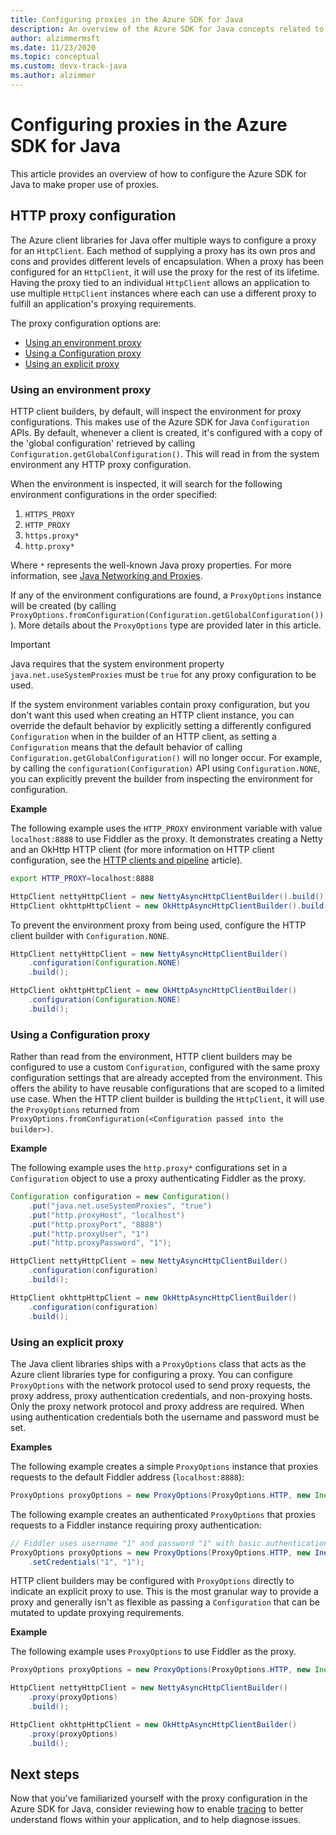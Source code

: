 ```yaml
---
title: Configuring proxies in the Azure SDK for Java
description: An overview of the Azure SDK for Java concepts related to proxying
author: alzimmermsft
ms.date: 11/23/2020
ms.topic: conceptual
ms.custom: devx-track-java
ms.author: alzimmer
---
```


# Configuring proxies in the Azure SDK for Java

This article provides an overview of how to configure the Azure SDK for Java to make proper use of proxies.

## HTTP proxy configuration

The Azure client libraries for Java offer multiple ways to configure a proxy for an `HttpClient`. Each method of supplying a proxy has its own pros and cons and provides different levels of encapsulation. When a proxy has been configured for an `HttpClient`, it will use the proxy for the rest of its lifetime. Having the proxy tied to an individual `HttpClient` allows an application to use multiple `HttpClient` instances where each can use a different proxy to fulfill an
application's proxying requirements.

The proxy configuration options are:

* [Using an environment proxy](#using-an-environment-proxy)
* [Using a Configuration proxy](#using-a-configuration-proxy)
* [Using an explicit proxy](#using-an-explicit-proxy)

### Using an environment proxy

HTTP client builders, by default, will inspect the environment for proxy configurations. This makes use of the Azure SDK for Java `Configuration` APIs. By default, whenever a client is created, it's configured with a copy of the 'global configuration' retrieved by calling `Configuration.getGlobalConfiguration()`. This will read in from the system environment any HTTP proxy configuration.

When the environment is inspected, it will search for the following environment configurations in the order specified:

1. `HTTPS_PROXY`
2. `HTTP_PROXY`
3. `https.proxy*`
4. `http.proxy*`

Where `*` represents the well-known Java proxy properties. For more information, see [Java Networking and Proxies](https://docs.oracle.com/javase/8/docs/technotes/guides/net/proxies.html).

If any of the environment configurations are found, a `ProxyOptions` instance will be created (by calling `ProxyOptions.fromConfiguration(Configuration.getGlobalConfiguration())`). More details about the `ProxyOptions` type are provided later in this article.

> [!Important]
> Java requires that the system environment property `java.net.useSystemProxies` must be `true` for any proxy configuration to be used.

If the system environment variables contain proxy configuration, but you don't want this used when creating an HTTP client instance, you can override the default behavior by explicitly setting a differently configured `Configuration` when in the builder of an HTTP client, as setting a `Configuration` means that the default behavior of calling `Configuration.getGlobalConfiguration()` will no longer occur. For example, by calling the `configuration(Configuration)` API using `Configuration.NONE`, you can explicitly prevent the builder from inspecting the environment for configuration.

**Example**

The following example uses the `HTTP_PROXY` environment variable with value `localhost:8888` to use Fiddler as the proxy. It demonstrates creating a Netty and an OkHttp HTTP client (for more information on HTTP client configuration, see the [HTTP clients and pipeline](java-sdk-http-client-pipeline.md) article).

```bash
export HTTP_PROXY=localhost:8888
```

```java
HttpClient nettyHttpClient = new NettyAsyncHttpClientBuilder().build();
HttpClient okhttpHttpClient = new OkHttpAsyncHttpClientBuilder().build();
```

To prevent the environment proxy from being used, configure the HTTP client builder with `Configuration.NONE`.

```java
HttpClient nettyHttpClient = new NettyAsyncHttpClientBuilder()
    .configuration(Configuration.NONE)
    .build();

HttpClient okhttpHttpClient = new OkHttpAsyncHttpClientBuilder()
    .configuration(Configuration.NONE)
    .build();
```

### Using a Configuration proxy

Rather than read from the environment, HTTP client builders may be configured to use a custom `Configuration`, configured with the same proxy configuration settings that are already accepted from the environment. This offers the ability to have reusable configurations that are scoped to a limited use case. When the HTTP client builder is building the `HttpClient`, it will use the `ProxyOptions` returned from `ProxyOptions.fromConfiguration(<Configuration passed into the builder>)`.

**Example**

The following example uses the `http.proxy*` configurations set in a `Configuration` object to use a proxy authenticating Fiddler as the proxy.

```java
Configuration configuration = new Configuration()
    .put("java.net.useSystemProxies", "true")
    .put("http.proxyHost", "localhost")
    .put("http.proxyPort", "8888")
    .put("http.proxyUser", "1")
    .put("http.proxyPassword", "1");

HttpClient nettyHttpClient = new NettyAsyncHttpClientBuilder()
    .configuration(configuration)
    .build();

HttpClient okhttpHttpClient = new OkHttpAsyncHttpClientBuilder()
    .configuration(configuration)
    .build();
```

### Using an explicit proxy

The Java client libraries ships with a `ProxyOptions` class that acts as the Azure client libraries type for configuring a proxy. You can configure `ProxyOptions` with the network protocol used to send proxy requests, the proxy address, proxy authentication credentials, and non-proxying hosts. Only the proxy network protocol and proxy address are required. When using authentication credentials both the username and password must be set.

**Examples**

The following example creates a simple `ProxyOptions` instance that proxies requests to the default Fiddler address (`localhost:8888`):

```java
ProxyOptions proxyOptions = new ProxyOptions(ProxyOptions.HTTP, new InetSocketAddress("localhost", 8888));
```

The following example creates an authenticated `ProxyOptions` that proxies requests to a Fiddler instance requiring proxy authentication:

```java
// Fiddler uses username "1" and password "1" with basic authentication as its proxy authentication requirement.
ProxyOptions proxyOptions = new ProxyOptions(ProxyOptions.HTTP, new InetSocketAddess("localhost", 8888))
    .setCredentials("1", "1");
```

HTTP client builders may be configured with `ProxyOptions` directly to indicate an explicit proxy to use. This is the most granular way to provide a proxy and
generally isn't as flexible as passing a `Configuration` that can be mutated to update proxying requirements.

**Example**

The following example uses `ProxyOptions` to use Fiddler as the proxy.

```java
ProxyOptions proxyOptions = new ProxyOptions(ProxyOptions.HTTP, new InetSocketAddress("localhost", 8888));

HttpClient nettyHttpClient = new NettyAsyncHttpClientBuilder()
    .proxy(proxyOptions)
    .build();

HttpClient okhttpHttpClient = new OkHttpAsyncHttpClientBuilder()
    .proxy(proxyOptions)
    .build();
```

## Next steps

Now that you've familiarized yourself with the proxy configuration in the Azure SDK for Java, consider reviewing how to enable [tracing](java-sdk-tracing.md) to better understand flows within your application, and to help diagnose issues.
